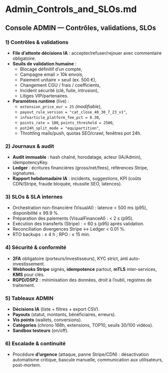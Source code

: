 # Admin_Controls_and_SLOs.md

## Console ADMIN — Contrôles, validations, SLOs

### 1) Contrôles & validations
- **File d’attente décisions IA** : accepter/refuser/rejouer avec commentaire obligatoire.
- **Seuils de validation humaine** :
  - Blocage définitif d’un compte,
  - Campagne email > 10k envois,
  - Paiement unitaire > seuil (ex. 500 €),
  - Changement CGU / frais / coefficients,
  - Incident sécurité (clé, fuite, intrusion),
  - Litiges VIP/partenaires.
- **Paramètres runtime** (live) :
  - `extension_price_eur = 25` *(modifiable)*,
  - `payout_rule_version = "cat_close_40_30_7_23_v1"`,
  - `infoarticle_platform_fee_pct = 0.30`,
  - `points_rate = 100`, `points_threshold = 2500`,
  - `pot24h_split_mode = "equipartition"`,
  - Throttling mails/push, quotas SEO/crawl, fenêtres pot 24h.

### 2) Journaux & audit
- **Audit immuable** : hash chaîné, horodatage, acteur (IA/Admin), idempotencyKey.
- **Ledger** : écritures financières (gross/net/fees), références Stripe, signatures.
- **Rapport hebdomadaire IA** : incidents, suggestions, KPI (coûts CDN/Stripe, fraude bloquée, réussite SEO, latences).

### 3) SLOs & SLA internes
- Orchestration non-financière (VisualAI) : latence < 500 ms (p95), disponibilité ≥ 99.9 %.
- Préparation des paiements (VisualFinanceAI) : < 2 s (p95).
- Exécution des transferts (Stripe) : < 60 s (p95) après validation.
- Reconciliation divergences Stripe ↔ Ledger < 0.01 %.
- RTO backups : ≤ 4 h ; RPO : ≤ 15 min.

### 4) Sécurité & conformité
- **2FA** obligatoire (porteurs/investisseurs), KYC strict, anti auto-investissement.
- **Webhooks Stripe** signés, **idempotence** partout, **mTLS** inter-services, **KMS** pour clés.
- **RGPD/DSP2** : minimisation des données, droit à l’oubli, registres de traitement.

### 5) Tableaux ADMIN
- **Décisions IA** (liste + filtres + export CSV).
- **Payouts** (statut, montants, bénéficiaires, erreurs).
- **Vis points** (wallets, conversions).
- **Catégories** (chrono 168h, extensions, TOP10, seuils 30/100 vidéos).
- **Sandbox testeurs** (on/off).

### 6) Escalade & continuité
- Procédure **d’urgence** (attaque, panne Stripe/CDN) : désactivation automatisme critique, bascule manuelle, communication aux utilisateurs, post-mortem.
